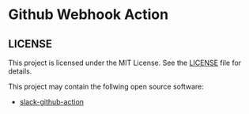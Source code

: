# Github Webhook Action

## LICENSE

This project is licensed under the MIT License. See the [LICENSE](LICENSE) file for details.

This project may contain the follwing open source software:

- [slack-github-action](https://github.com/slackapi/slack-github-action)
